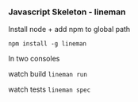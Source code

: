 ### Javascript Skeleton - lineman

Install node + add npm to global path 

`npm install -g lineman`

In two consoles

watch build 
`lineman run`

watch tests
`lineman spec`